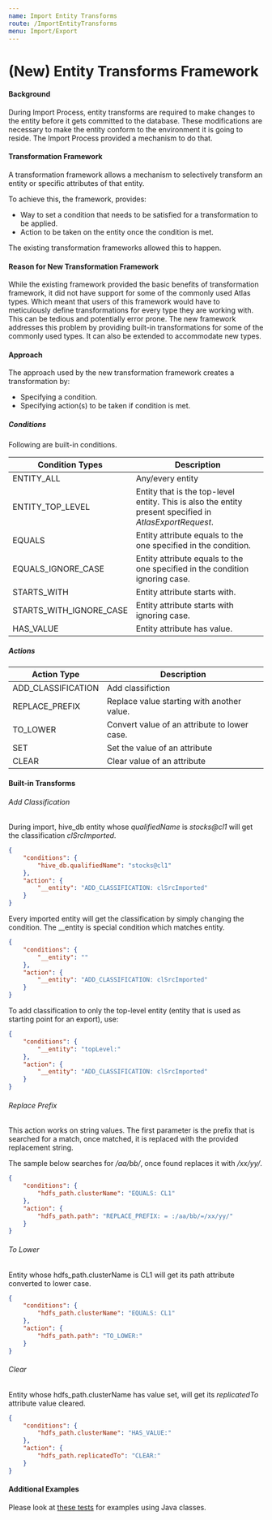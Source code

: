 ```yaml
---
name: Import Entity Transforms
route: /ImportEntityTransforms
menu: Import/Export
---
```


# (New) Entity Transforms Framework

#### Background

During Import Process, entity transforms are required to make changes to the entity before it gets committed to the database. These modifications are necessary to make the entity conform to the environment it is going to reside. The Import Process provided a mechanism to do that.

#### Transformation Framework

A transformation framework allows a mechanism to selectively transform an entity or specific attributes of that entity.

To achieve this, the framework, provides:

* Way to set a condition that needs to be satisfied for a transformation to be applied.
* Action to be taken on the entity once the condition is met.

The existing transformation frameworks allowed this to happen.

#### Reason for New Transformation Framework

While the existing framework provided the basic benefits of transformation framework, it did not have support for some of the commonly used Atlas types. Which meant that users of this framework would have to meticulously define transformations for every type they are working with. This can be tedious and potentially error prone.
The new framework addresses this problem by providing built-in transformations for some of the commonly used types. It can also be extended to accommodate new types.

#### Approach

The approach used by the new transformation framework creates a transformation by:
* Specifying a condition.
* Specifying action(s) to be taken if condition is met.

##### Conditions

Following are built-in conditions.

Condition Types                          | Description     |
-----------------------------------------|-----------------|
ENTITY_ALL                | Any/every entity               |
ENTITY_TOP_LEVEL          | Entity that is the top-level entity. This is also the entity present specified in _AtlasExportRequest_.|
EQUALS                    | Entity attribute equals to the one specified in the condition. |
EQUALS_IGNORE_CASE        | Entity attribute equals to the one specified in the condition ignoring case. |
STARTS_WITH               | Entity attribute starts with. | 
STARTS_WITH_IGNORE_CASE   | Entity attribute starts with ignoring case. |
HAS_VALUE                 | Entity attribute has value. |


##### Actions

Action Type        | Description                                  |
-------------------|----------------------------------------------|
ADD_CLASSIFICATION | Add classifiction                            |
REPLACE_PREFIX     | Replace value starting with another value.   |
TO_LOWER           | Convert value of an attribute to lower case. |
SET                | Set the value of an attribute                |
CLEAR              | Clear value of an attribute                  |

#### Built-in Transforms

###### Add Classification

During import, hive_db entity whose _qualifiedName_ is _stocks@cl1_ will get the classification _clSrcImported_.
```json 
{
    "conditions": {
        "hive_db.qualifiedName": "stocks@cl1"
    },
    "action": {
        "__entity": "ADD_CLASSIFICATION: clSrcImported"
    }
}
```

Every imported entity will get the classification by simply changing the condition. The __entity is special condition which matches entity.

```json 
{
    "conditions": {
        "__entity": ""
    },
    "action": {
        "__entity": "ADD_CLASSIFICATION: clSrcImported"
    }
}
```

To add classification to only the top-level entity (entity that is used as starting point for an export), use:

```json 
{
    "conditions": {
        "__entity": "topLevel:"
    },
    "action": {
        "__entity": "ADD_CLASSIFICATION: clSrcImported"
    }
}
```
###### Replace Prefix

This action works on string values. The first parameter is the prefix that is searched for a match, once matched, it is replaced with the provided replacement string.

The sample below searches for _/aa/bb/_, once found replaces it with _/xx/yy/_.
```json 
{
    "conditions": {
        "hdfs_path.clusterName": "EQUALS: CL1"
    },
    "action": {
        "hdfs_path.path": "REPLACE_PREFIX: = :/aa/bb/=/xx/yy/"
    }
}
```

###### To Lower

Entity whose hdfs_path.clusterName is CL1 will get its path attribute converted to lower case.

```json 
{
    "conditions": {
        "hdfs_path.clusterName": "EQUALS: CL1"
    },
    "action": {
        "hdfs_path.path": "TO_LOWER:"
    }
}
```

###### Clear

Entity whose hdfs_path.clusterName has value set, will get its _replicatedTo_ attribute value cleared.

```json 
{
    "conditions": {
        "hdfs_path.clusterName": "HAS_VALUE:"
    },
    "action": {
        "hdfs_path.replicatedTo": "CLEAR:"
    }
}
```


#### Additional Examples

Please look at [these tests](https://github.com/apache/atlas/blob/master/intg/src/test/java/org/apache/atlas/entitytransform/TransformationHandlerTest.java) for examples using Java classes.